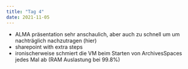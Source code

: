 ```yaml
---
title: "Tag 4"
date: 2021-11-05
---
```


* ALMA präsentation sehr anschaulich, aber auch zu schnell um um nachträglich nachzutragen (hier)
* sharepoint with extra steps
* ironischerweise schmiert die VM beim Starten von ArchivesSpaces jedes Mal ab (RAM Auslastung bei 99.8%)
